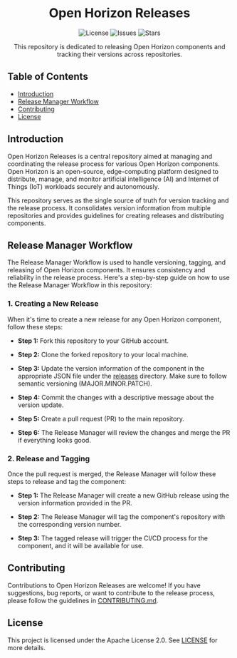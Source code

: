 <h1 align="center">Open Horizon Releases</h1>

<p align="center">
  <img src="https://img.shields.io/github/license/openhorizon/open-horizon-releases" alt="License">
  <img src="https://img.shields.io/github/issues/openhorizon/open-horizon-releases" alt="Issues">
  <img src="https://img.shields.io/github/stars/openhorizon/open-horizon-releases" alt="Stars">
</p>

<p align="center">
  This repository is dedicated to releasing Open Horizon components and tracking their versions across repositories.
</p>

## Table of Contents

- [Introduction](#introduction)
- [Release Manager Workflow](#release-manager-workflow)
- [Contributing](#contributing)
- [License](#license)

## Introduction

Open Horizon Releases is a central repository aimed at managing and coordinating the release process for various Open Horizon components. Open Horizon is an open-source, edge-computing platform designed to distribute, manage, and monitor artificial intelligence (AI) and Internet of Things (IoT) workloads securely and autonomously.

This repository serves as the single source of truth for version tracking and the release process. It consolidates version information from multiple repositories and provides guidelines for creating releases and distributing components.

## Release Manager Workflow

The Release Manager Workflow is used to handle versioning, tagging, and releasing of Open Horizon components. It ensures consistency and reliability in the release process. Here's a step-by-step guide on how to use the Release Manager Workflow in this repository:

### 1. Creating a New Release

When it's time to create a new release for any Open Horizon component, follow these steps:

- **Step 1:** Fork this repository to your GitHub account.

- **Step 2:** Clone the forked repository to your local machine.

- **Step 3:** Update the version information of the component in the appropriate JSON file under the [releases](releases) directory. Make sure to follow semantic versioning (MAJOR.MINOR.PATCH).

- **Step 4:** Commit the changes with a descriptive message about the version update.

- **Step 5:** Create a pull request (PR) to the main repository.

- **Step 6:** The Release Manager will review the changes and merge the PR if everything looks good.

### 2. Release and Tagging

Once the pull request is merged, the Release Manager will follow these steps to release and tag the component:

- **Step 1:** The Release Manager will create a new GitHub release using the version information provided in the PR.

- **Step 2:** The Release Manager will tag the component's repository with the corresponding version number.

- **Step 3:** The tagged release will trigger the CI/CD process for the component, and it will be available for use.

## Contributing

Contributions to Open Horizon Releases are welcome! If you have suggestions, bug reports, or want to contribute to the release process, please follow the guidelines in [CONTRIBUTING.md](CONTRIBUTING.md).

## License

This project is licensed under the Apache License 2.0. See [LICENSE](LICENSE) for more details.


